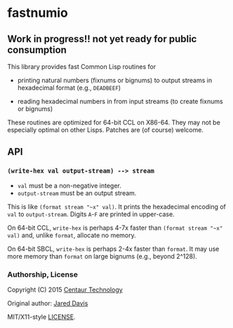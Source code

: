 # fastnumio

## Work in progress!! not yet ready for public consumption

This library provides fast Common Lisp routines for

 - printing natural numbers (fixnums or bignums) to output streams
   in hexadecimal format (e.g., `DEADBEEF`)

 - reading hexadecimal numbers in from input streams (to create
   fixnums or bignums)

These routines are optimized for 64-bit CCL on X86-64.  They may not be
especially optimal on other Lisps.  Patches are (of course) welcome.


## API

### `(write-hex val output-stream) --> stream`

  - `val` must be a non-negative integer.
  - `output-stream` must be an output stream.

This is like `(format stream "~x" val)`.  It prints the hexadecimal encoding of
`val` to `output-stream`.  Digits `A`-`F` are printed in upper-case.

On 64-bit CCL, `write-hex` is perhaps 4-7x faster than `(format stream "~x"
val)` and, unlike `format`, allocate no memory.

On 64-bit SBCL, `write-hex` is perhaps 2-4x faster than `format`.  It may use
more memory than `format` on large bignums (e.g., beyond 2^128).




### Authorship, License

Copyright (C) 2015 [Centaur Technology](http://www.centtech.com)

Original author: [Jared Davis](mailto:jared.c.davis@gmail.com)

MIT/X11-style [LICENSE](LICENSE).



